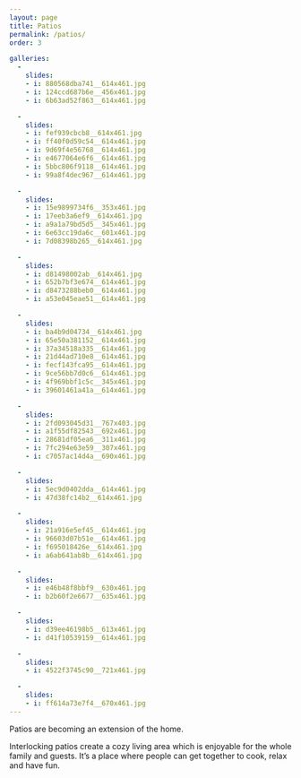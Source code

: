 ```yaml
---
layout: page
title: Patios
permalink: /patios/
order: 3

galleries:
  -
    slides:
    - i: 880568dba741__614x461.jpg
    - i: 124ccd687b6e__456x461.jpg
    - i: 6b63ad52f863__614x461.jpg

  -
    slides:
    - i: fef939cbcb8__614x461.jpg
    - i: ff40f0d59c54__614x461.jpg
    - i: 9d69f4e56768__614x461.jpg
    - i: e4677064e6f6__614x461.jpg
    - i: 5bbc806f9118__614x461.jpg
    - i: 99a8f4dec967__614x461.jpg

  -
    slides:
    - i: 15e9899734f6__353x461.jpg
    - i: 17eeb3a6ef9__614x461.jpg
    - i: a9a1a79bd5d5__345x461.jpg
    - i: 6e63cc19da6c__601x461.jpg
    - i: 7d08398b265__614x461.jpg

  -
    slides:
    - i: d81498002ab__614x461.jpg
    - i: 652b7bf3e674__614x461.jpg
    - i: d8473288beb0__614x461.jpg
    - i: a53e045eae51__614x461.jpg

  -
    slides:
    - i: ba4b9d04734__614x461.jpg
    - i: 65e50a381152__614x461.jpg
    - i: 37a34518a335__614x461.jpg
    - i: 21d44ad710e8__614x461.jpg
    - i: fecf143fca95__614x461.jpg
    - i: 9ce56bb7d0c6__614x461.jpg
    - i: 4f969bbf1c5c__345x461.jpg
    - i: 39601461a41a__614x461.jpg

  -
    slides:
    - i: 2fd093045d31__767x403.jpg
    - i: a1f55df82543__692x461.jpg
    - i: 28681df05ea6__311x461.jpg
    - i: 7fc294e63e59__307x461.jpg
    - i: c7057ac14d4a__690x461.jpg

  -
    slides:
    - i: 5ec9d0402dda__614x461.jpg
    - i: 47d38fc14b2__614x461.jpg

  -
    slides:
    - i: 21a916e5ef45__614x461.jpg
    - i: 96603d07b51e__614x461.jpg
    - i: f695018426e__614x461.jpg
    - i: a6ab641ab8b__614x461.jpg

  -
    slides:
    - i: e46b48f8bbf9__630x461.jpg
    - i: b2b60f2e6677__635x461.jpg

  -
    slides:
    - i: d39ee46198b5__613x461.jpg
    - i: d41f10539159__614x461.jpg

  -
    slides:
    - i: 4522f3745c90__721x461.jpg

  -
    slides:
    - i: ff614a73e7f4__670x461.jpg
---
```


Patios are becoming an extension of the home.

Interlocking patios create a cozy living area which is enjoyable for the whole family and guests. It’s a place where people can get together to cook, relax and have fun.
